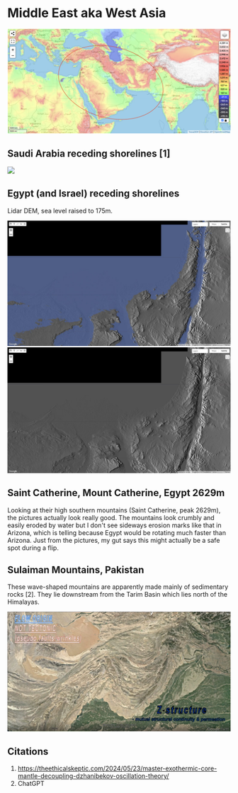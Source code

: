 # Middle East aka West Asia

![middle-east](img/me-elevation.png "Middle east elevation")

## Saudi Arabia receding shorelines [1]

![](img/saudi.png)

## Egypt (and Israel) receding shorelines

Lidar DEM, sea level raised to 175m.

![israel egypt](img/israel-egypt.jpg "israel egypt")
![israel egypt](img/israel-egypt2.jpg "israel egypt")

## Saint Catherine, Mount Catherine, Egypt 2629m

Looking at their high southern mountains (Saint Catherine, peak 2629m), the pictures actually look really good. The mountains look crumbly and easily eroded by water but I don't see sideways erosion marks like that in Arizona, which is telling because Egypt would be rotating much faster than Arizona. Just from the pictures, my gut says this might actually be a safe spot during a flip.

## Sulaiman Mountains, Pakistan

These wave-shaped mountains are apparently made mainly of sedimentary rocks [2]. They lie downstream from the Tarim Basin which lies north of the Himalayas.

![x](img/pakistan.jpg "pakistan")

## Citations

1. https://theethicalskeptic.com/2024/05/23/master-exothermic-core-mantle-decoupling-dzhanibekov-oscillation-theory/
2. ChatGPT